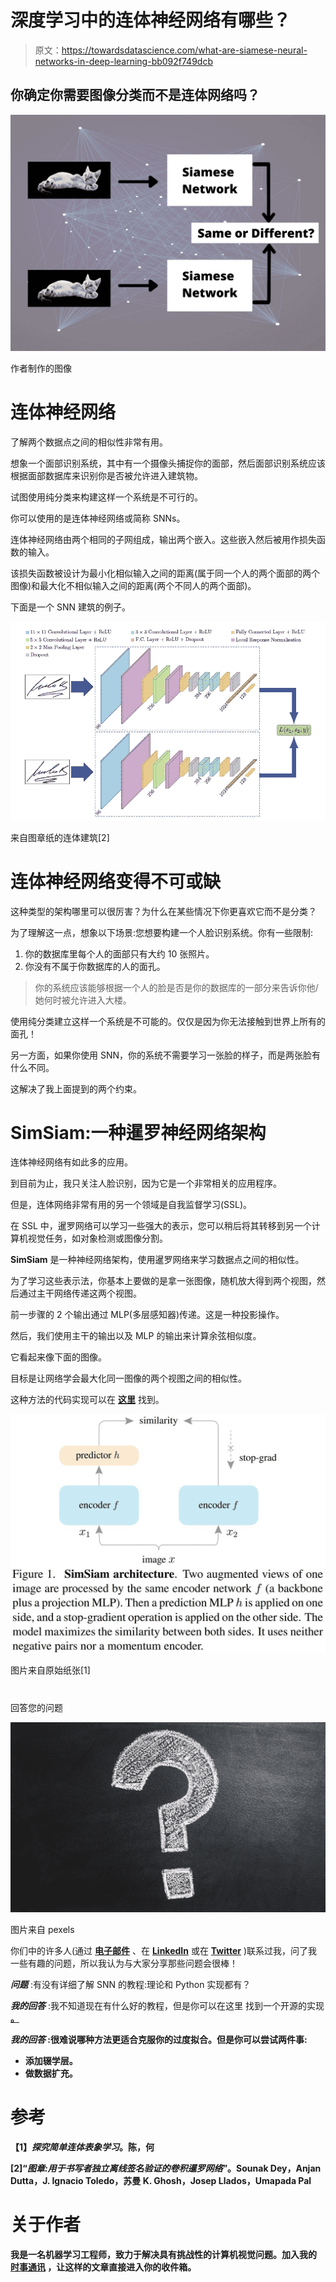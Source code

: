 # 深度学习中的连体神经网络有哪些？

> 原文：<https://towardsdatascience.com/what-are-siamese-neural-networks-in-deep-learning-bb092f749dcb>

## 你确定你需要图像分类而不是连体网络吗？

![](img/7f288a5f3e4804e4032fe088b6042ef1.png)

作者制作的图像

# 连体神经网络

了解两个数据点之间的相似性非常有用。

想象一个面部识别系统，其中有一个摄像头捕捉你的面部，然后面部识别系统应该根据面部数据库来识别你是否被允许进入建筑物。

试图使用纯分类来构建这样一个系统是不可行的。

你可以使用的是连体神经网络或简称 SNNs。

连体神经网络由两个相同的子网组成，输出两个嵌入。这些嵌入然后被用作损失函数的输入。

该损失函数被设计为最小化相似输入之间的距离(属于同一个人的两个面部的两个图像)和最大化不相似输入之间的距离(两个不同人的两个面部)。

下面是一个 SNN 建筑的例子。

![](img/19dc9def34d87f72eb5b9db3e6030ac9.png)

来自图章纸的连体建筑[2]

# 连体神经网络变得不可或缺

这种类型的架构哪里可以很厉害？为什么在某些情况下你更喜欢它而不是分类？

为了理解这一点，想象以下场景:您想要构建一个人脸识别系统。你有一些限制:

1.  你的数据库里每个人的面部只有大约 10 张照片。
2.  你没有不属于你数据库的人的面孔。

> 你的系统应该能够根据一个人的脸是否是你的数据库的一部分来告诉你他/她何时被允许进入大楼。

使用纯分类建立这样一个系统是不可能的。仅仅是因为你无法接触到世界上所有的面孔！

另一方面，如果你使用 SNN，你的系统不需要学习一张脸的样子，而是两张脸有什么不同。

这解决了我上面提到的两个约束。

# SimSiam:一种暹罗神经网络架构

连体神经网络有如此多的应用。

到目前为止，我只关注人脸识别，因为它是一个非常相关的应用程序。

但是，连体网络非常有用的另一个领域是自我监督学习(SSL)。

在 SSL 中，暹罗网络可以学习一些强大的表示，您可以稍后将其转移到另一个计算机视觉任务，如对象检测或图像分割。

**SimSiam** 是一种神经网络架构，使用暹罗网络来学习数据点之间的相似性。

为了学习这些表示法，你基本上要做的是拿一张图像，随机放大得到两个视图，然后通过主干网络传递这两个视图。

前一步骤的 2 个输出通过 MLP(多层感知器)传递。这是一种投影操作。

然后，我们使用主干的输出以及 MLP 的输出来计算余弦相似度。

它看起来像下面的图像。

目标是让网络学会最大化同一图像的两个视图之间的相似性。

这种方法的代码实现可以在 [**这里**](https://github.com/facebookresearch/simsiam) 找到。

![](img/23665c3eba26988b5d92ae2d511a135d.png)

图片来自原始纸张[1]

# 
回答您的问题

![](img/267fa09f59da189a60e3a31ba8ace285.png)

图片来自 pexels

你们中的许多人(通过 [**电子邮件**](https://app.convertkit.com/campaigns/7928871/n.mokhtari@aifee.co) 、在 [**LinkedIn**](https://www.linkedin.com/in/nour-islam-mokhtari-07b521a5/) 或在 [**Twitter**](https://twitter.com/NourIslamMo) )联系过我，问了我一些有趣的问题，所以我认为与大家分享那些问题会很棒！

***问题*** :有没有详细了解 SNN 的教程:理论和 Python 实现都有？

***我的回答*** :我不知道现在有什么好的教程，但是你可以在这里 找到一个开源的实现 [**。**](https://github.com/facebookresearch/simsiam)

*****我的回答*** :很难说哪种方法更适合克服你的过度拟合。但是你可以尝试两件事:**

*   **添加辍学层。**
*   **做数据扩充。**

# **参考**

**【1】*探究简单连体表象学习*。陈，何**

**[2]“*图章:用于书写者独立离线签名验证的卷积暹罗网络*”。Sounak Dey，Anjan Dutta，J. Ignacio Toledo，苏曼 K. Ghosh，Josep Llados，Umapada Pal**

# **关于作者**

**我是一名机器学习工程师，致力于解决具有挑战性的计算机视觉问题。加入我的 [**时事通讯**](https://nourislam.ck.page/dc3e8b7e12) **，让这样的文章直接进入你的收件箱。****